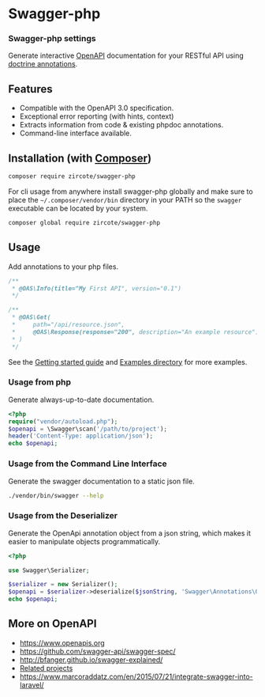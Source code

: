 # Swagger-php
### Swagger-php settings
Generate interactive [OpenAPI](https://www.openapis.org) documentation for your RESTful API using [doctrine annotations](http://doctrine-common.readthedocs.org/en/latest/reference/annotations.html).

## Features

 - Compatible with the OpenAPI 3.0 specification.
 - Exceptional error reporting (with hints, context)
 - Extracts information from code & existing phpdoc annotations.
 - Command-line interface available.
 
## Installation (with [Composer](https://getcomposer.org))
```sh
composer require zircote/swagger-php
```
For cli usage from anywhere install swagger-php globally and make sure to place the `~/.composer/vendor/bin` directory in your PATH so the `swagger` executable can be located by your system.

```sh
composer global require zircote/swagger-php
```

## Usage

Add annotations to your php files.
```php
/**
 * @OAS\Info(title="My First API", version="0.1")
 */

/**
 * @OAS\Get(
 *     path="/api/resource.json",
 *     @OAS\Response(response="200", description="An example resource")
 * )
 */
```
See the [Getting started guide](docs/Getting-started.md) and [Examples directory](Examples/) for more examples.

### Usage from php

Generate always-up-to-date documentation.

```php
<?php
require("vendor/autoload.php");
$openapi = \Swagger\scan('/path/to/project');
header('Content-Type: application/json');
echo $openapi;
```
### Usage from the Command Line Interface

Generate the swagger documentation to a static json file.

```sh
./vendor/bin/swagger --help
```
### Usage from the Deserializer

Generate the OpenApi annotation object from a json string, which makes it easier to manipulate objects programmatically.

```php
<?php

use Swagger\Serializer;

$serializer = new Serializer();
$openapi = $serializer->deserialize($jsonString, 'Swagger\Annotations\OpenApi');
echo $openapi;
```

## More on OpenAPI

  * https://www.openapis.org
  * https://github.com/swagger-api/swagger-spec/
  * http://bfanger.github.io/swagger-explained/
  * [Related projects](docs/Related-projects.md)
  * https://www.marcoraddatz.com/en/2015/07/21/integrate-swagger-into-laravel/
